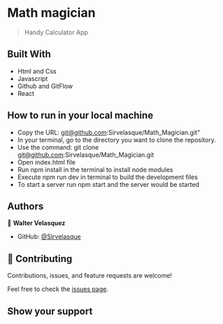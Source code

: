 # Math magician

> Handy Calculator App

## Built With

- Html and Css
- Javascript
- Github and GitFlow
- React


## How to run in your local machine

- Copy the URL: git@github.com:Sirvelasque/Math_Magician.git"
- In your terminal, go to the directory you want to clone the repository.
- Use the command: git clone git@github.com:Sirvelasque/Math_Magician.git
- Open index.html file
- Run npm install in the terminal to install node modules
- Execute npm run dev in terminal to build the development files
- To start a server run npm start and the server would be started


## Authors

👤 **Walter Velasquez**

- GitHub: [@Sirvelasque](https://github.com/Sirvelasque)



## 🤝 Contributing

Contributions, issues, and feature requests are welcome!

Feel free to check the [issues page](../../issues/).

## Show your support

